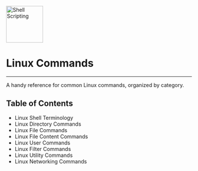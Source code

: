 <img src="https://cdn.freebiesupply.com/images/large/2x/linux-logo-png-transparent.png" alt="Shell Scripting" width=100></img>

# Linux Commands

---

A handy reference for common Linux commands, organized by category.

## Table of Contents
- Linux Shell Terminology
- Linux Directory Commands
- Linux File Commands
- Linux File Content Commands
- Linux User Commands
- Linux Filter Commands
- Linux Utility Commands
- Linux Networking Commands
